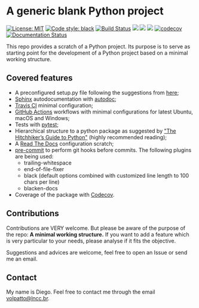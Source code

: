 # A generic blank Python project

[![License: MIT](https://img.shields.io/badge/License-MIT-yellow.svg)](https://opensource.org/licenses/MIT)
[![Code style: black](https://img.shields.io/badge/code%20style-black-000000.svg)](https://github.com/psf/black)
[![Build Status](https://travis-ci.com/volpatto/blank-python-project.svg?branch=master)](https://travis-ci.com/volpatto/blank-python-project)
![](https://github.com/volpatto/blank-python-project/workflows/linux/badge.svg?branch=master)
![](https://github.com/volpatto/blank-python-project/workflows/osx/badge.svg?branch=master)
![](https://github.com/volpatto/blank-python-project/workflows/windows/badge.svg?branch=master)
[![codecov](https://codecov.io/gh/volpatto/blank-python-project/branch/master/graph/badge.svg)](https://codecov.io/gh/volpatto/blank-python-project)
[![Documentation Status](https://readthedocs.org/projects/blank-python-project/badge/?version=latest)](https://blank-python-project.readthedocs.io/en/latest/?badge=latest)

This repo provides a scratch of a Python project. Its purpose is to serve as starting point for
the development of a Python project based on a minimal working structure.

## Covered features

* A preconfigured setup.py file following the suggestions from [here](https://github.com/kennethreitz/setup.py);
* [Sphinx](http://www.sphinx-doc.org/en/master/) autodocumentation with [autodoc](https://docs-python2readthedocs.readthedocs.io/en/master/code-doc.html);
* [Travis CI](https://travis-ci.com) minimal configuration;
* [GitHub Actions](https://github.com/features/actions) workflows with minimal configurations for latest Ubuntu, macOS and Windows;
* Tests with [pytest](https://docs.pytest.org/en/latest/);
* Hierarchical structure to a python package as suggested by ["The Hitchhiker’s Guide to Python"](https://docs.python-guide.org/) (highly recommended reading);
* A [Read The Docs](https://readthedocs.org/) configuration scratch;
* [pre-commit](https://pre-commit.com/) to perform git hooks before commits. The following plugins are being used:
    - trailing-whitespace
    - end-of-file-fixer
    - black (default options combined with customized line length to 100 chars per line)
    - blacken-docs
* Coverage of the package with [Codecov](https://codecov.io/).

## Contributions

Contributions are VERY welcome. But please be aware of the purpose of the repo: **A minimal working structure.** If you want to add a feature which is very particular to your needs, please analyse if it fits the objective.

Suggestions and advices are welcome, feel free to open an Issue or send me an email.

## Contact

My name is Diego. Feel free to contact me through the email <volpatto@lncc.br>.
